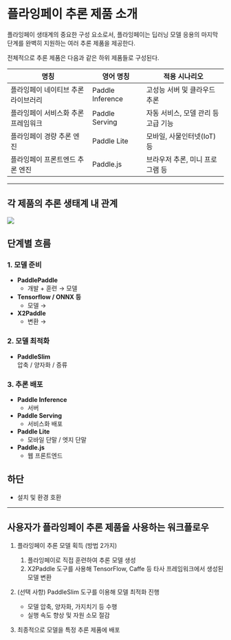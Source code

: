 # 플라잉페이 추론 제품 소개

플라잉페이 생태계의 중요한 구성 요소로서, 플라잉페이는 딥러닝 모델 응용의 마지막 단계를 완벽히 지원하는 여러 추론 제품을 제공한다.

전체적으로 추론 제품은 다음과 같은 하위 제품들로 구성된다.

| 명칭             | 영어 명칭         | 적용 시나리오                    |
|------------------|------------------|----------------------------------|
| 플라잉페이 네이티브 추론 라이브러리 | Paddle Inference | 고성능 서버 및 클라우드 추론        |
| 플라잉페이 서비스화 추론 프레임워크 | Paddle Serving   | 자동 서비스, 모델 관리 등 고급 기능  |
| 플라잉페이 경량 추론 엔진          | Paddle Lite      | 모바일, 사물인터넷(IoT) 등           |
| 플라잉페이 프론트엔드 추론 엔진    | Paddle.js        | 브라우저 추론, 미니 프로그램 등       |

---

## 각 제품의 추론 생태계 내 관계

![](../images/inference_ecosystem.png)

## 단계별 흐름

### 1. 모델 준비
- **PaddlePaddle**
  - 개발 + 훈련 → 모델
- **Tensorflow / ONNX 등**
  - 모델 →  
- **X2Paddle**
  - 변환 →


### 2. 모델 최적화
- **PaddleSlim**  
  압축 / 양자화 / 증류


### 3. 추론 배포
- **Paddle Inference**  
  - 서버
- **Paddle Serving**  
  - 서비스화 배포
- **Paddle Lite**  
  - 모바일 단말 / 엣지 단말
- **Paddle.js**  
  - 웹 프론트엔드


## 하단
- 설치 및 환경 호환
---

## 사용자가 플라잉페이 추론 제품을 사용하는 워크플로우

1. 플라잉페이 추론 모델 획득 (방법 2가지)

    1. 플라잉페이로 직접 훈련하여 추론 모델 생성
    2. X2Paddle 도구를 사용해 TensorFlow, Caffe 등 타사 프레임워크에서 생성된 모델 변환

2. (선택 사항) PaddleSlim 도구를 이용해 모델 최적화 진행  
   - 모델 압축, 양자화, 가지치기 등 수행  
   - 실행 속도 향상 및 자원 소모 절감

3. 최종적으로 모델을 특정 추론 제품에 배포
